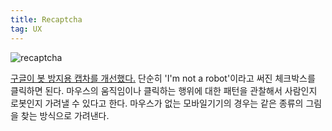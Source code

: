 ```yaml
---
title: Recaptcha
tag: UX
---
```

![recaptcha](https://lh4.googleusercontent.com/-NjTKOD-vjbA/VH_pos4NMXI/AAAAAAAAHHs/0vRZbwETjBs/w616-h164-no/hero-recaptcha-demo.gif "recaptcha")

[구글이 봇 방지용 캡차를 개선했다.](http://www.google.com/recaptcha) 단순히 'I'm not a robot'이라고 써진 체크박스를 클릭하면 된다. 마우스의 움직임이나 클릭하는 행위에 대한 패턴을 관찰해서 사람인지 로봇인지 가려낼 수 있다고 한다. 마우스가 없는 모바일기기의 경우는 같은 종류의 그림을 찾는 방식으로 가려낸다. 